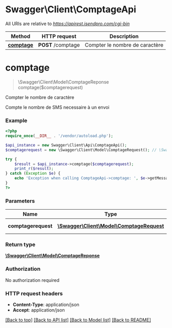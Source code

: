 # Swagger\Client\ComptageApi

All URIs are relative to *https://apirest.isendpro.com/cgi-bin*

Method | HTTP request | Description
------------- | ------------- | -------------
[**comptage**](ComptageApi.md#comptage) | **POST** /comptage | Compter le nombre de caractère


# **comptage**
> \Swagger\Client\Model\ComptageReponse comptage($comptagerequest)

Compter le nombre de caractère

Compte le nombre de SMS necessaire à un envoi

### Example
```php
<?php
require_once(__DIR__ . '/vendor/autoload.php');

$api_instance = new Swagger\Client\Api\ComptageApi();
$comptagerequest = new \Swagger\Client\Model\ComptageRequest(); // \Swagger\Client\Model\ComptageRequest | sms request

try {
    $result = $api_instance->comptage($comptagerequest);
    print_r($result);
} catch (Exception $e) {
    echo 'Exception when calling ComptageApi->comptage: ', $e->getMessage(), PHP_EOL;
}
?>
```

### Parameters

Name | Type | Description  | Notes
------------- | ------------- | ------------- | -------------
 **comptagerequest** | [**\Swagger\Client\Model\ComptageRequest**](../Model/\Swagger\Client\Model\ComptageRequest.md)| sms request |

### Return type

[**\Swagger\Client\Model\ComptageReponse**](../Model/ComptageReponse.md)

### Authorization

No authorization required

### HTTP request headers

 - **Content-Type**: application/json
 - **Accept**: application/json

[[Back to top]](#) [[Back to API list]](../../README.md#documentation-for-api-endpoints) [[Back to Model list]](../../README.md#documentation-for-models) [[Back to README]](../../README.md)

